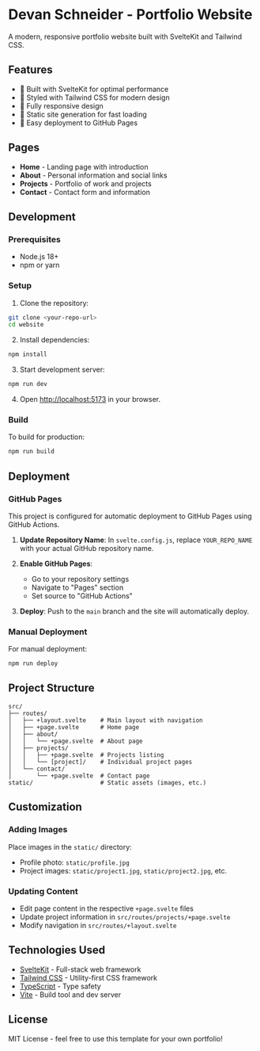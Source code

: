 # Devan Schneider - Portfolio Website

A modern, responsive portfolio website built with SvelteKit and Tailwind CSS.

## Features

- 🚀 Built with SvelteKit for optimal performance
- 🎨 Styled with Tailwind CSS for modern design
- 📱 Fully responsive design
- 📄 Static site generation for fast loading
- 🔗 Easy deployment to GitHub Pages

## Pages

- **Home** - Landing page with introduction
- **About** - Personal information and social links
- **Projects** - Portfolio of work and projects
- **Contact** - Contact form and information

## Development

### Prerequisites

- Node.js 18+ 
- npm or yarn

### Setup

1. Clone the repository:
```bash
git clone <your-repo-url>
cd website
```

2. Install dependencies:
```bash
npm install
```

3. Start development server:
```bash
npm run dev
```

4. Open [http://localhost:5173](http://localhost:5173) in your browser.

### Build

To build for production:
```bash
npm run build
```

## Deployment

### GitHub Pages

This project is configured for automatic deployment to GitHub Pages using GitHub Actions.

1. **Update Repository Name**: In `svelte.config.js`, replace `YOUR_REPO_NAME` with your actual GitHub repository name.

2. **Enable GitHub Pages**:
   - Go to your repository settings
   - Navigate to "Pages" section
   - Set source to "GitHub Actions"

3. **Deploy**: Push to the `main` branch and the site will automatically deploy.

### Manual Deployment

For manual deployment:
```bash
npm run deploy
```

## Project Structure

```
src/
├── routes/
│   ├── +layout.svelte    # Main layout with navigation
│   ├── +page.svelte      # Home page
│   ├── about/
│   │   └── +page.svelte  # About page
│   ├── projects/
│   │   ├── +page.svelte  # Projects listing
│   │   └── [project]/    # Individual project pages
│   └── contact/
│       └── +page.svelte  # Contact page
static/                   # Static assets (images, etc.)
```

## Customization

### Adding Images

Place images in the `static/` directory:
- Profile photo: `static/profile.jpg`
- Project images: `static/project1.jpg`, `static/project2.jpg`, etc.

### Updating Content

- Edit page content in the respective `+page.svelte` files
- Update project information in `src/routes/projects/+page.svelte`
- Modify navigation in `src/routes/+layout.svelte`

## Technologies Used

- [SvelteKit](https://kit.svelte.dev/) - Full-stack web framework
- [Tailwind CSS](https://tailwindcss.com/) - Utility-first CSS framework
- [TypeScript](https://www.typescriptlang.org/) - Type safety
- [Vite](https://vitejs.dev/) - Build tool and dev server

## License

MIT License - feel free to use this template for your own portfolio!
